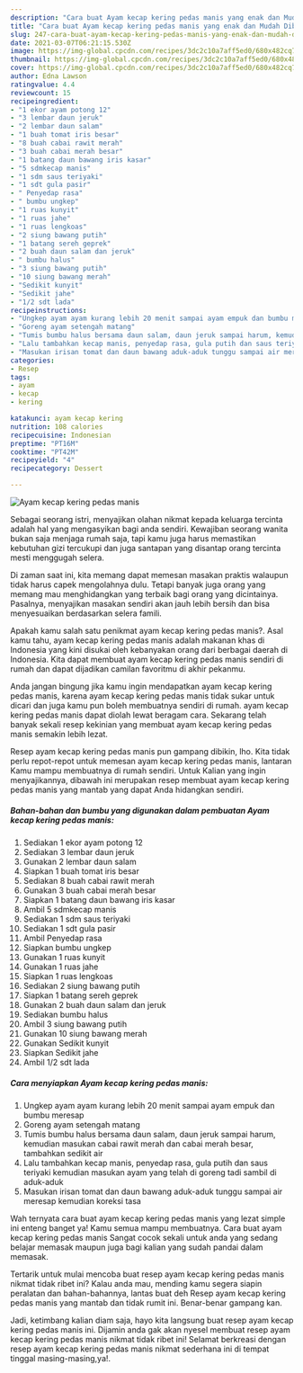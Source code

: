 ```yaml
---
description: "Cara buat Ayam kecap kering pedas manis yang enak dan Mudah Dibuat"
title: "Cara buat Ayam kecap kering pedas manis yang enak dan Mudah Dibuat"
slug: 247-cara-buat-ayam-kecap-kering-pedas-manis-yang-enak-dan-mudah-dibuat
date: 2021-03-07T06:21:15.530Z
image: https://img-global.cpcdn.com/recipes/3dc2c10a7aff5ed0/680x482cq70/ayam-kecap-kering-pedas-manis-foto-resep-utama.jpg
thumbnail: https://img-global.cpcdn.com/recipes/3dc2c10a7aff5ed0/680x482cq70/ayam-kecap-kering-pedas-manis-foto-resep-utama.jpg
cover: https://img-global.cpcdn.com/recipes/3dc2c10a7aff5ed0/680x482cq70/ayam-kecap-kering-pedas-manis-foto-resep-utama.jpg
author: Edna Lawson
ratingvalue: 4.4
reviewcount: 15
recipeingredient:
- "1 ekor ayam potong 12"
- "3 lembar daun jeruk"
- "2 lembar daun salam"
- "1 buah tomat iris besar"
- "8 buah cabai rawit merah"
- "3 buah cabai merah besar"
- "1 batang daun bawang iris kasar"
- "5 sdmkecap manis"
- "1 sdm saus teriyaki"
- "1 sdt gula pasir"
- " Penyedap rasa"
- " bumbu ungkep"
- "1 ruas kunyit"
- "1 ruas jahe"
- "1 ruas lengkoas"
- "2 siung bawang putih"
- "1 batang sereh geprek"
- "2 buah daun salam dan jeruk"
- " bumbu halus"
- "3 siung bawang putih"
- "10 siung bawang merah"
- "Sedikit kunyit"
- "Sedikit jahe"
- "1/2 sdt lada"
recipeinstructions:
- "Ungkep ayam ayam kurang lebih 20 menit sampai ayam empuk dan bumbu meresap"
- "Goreng ayam setengah matang"
- "Tumis bumbu halus bersama daun salam, daun jeruk sampai harum, kemudian masukan cabai rawit merah dan cabai merah besar, tambahkan sedikit air"
- "Lalu tambahkan kecap manis, penyedap rasa, gula putih dan saus teriyaki kemudian masukan ayam yang telah di goreng tadi sambil di aduk-aduk"
- "Masukan irisan tomat dan daun bawang aduk-aduk tunggu sampai air meresap kemudian koreksi tasa"
categories:
- Resep
tags:
- ayam
- kecap
- kering

katakunci: ayam kecap kering 
nutrition: 108 calories
recipecuisine: Indonesian
preptime: "PT16M"
cooktime: "PT42M"
recipeyield: "4"
recipecategory: Dessert

---
```



![Ayam kecap kering pedas manis](https://img-global.cpcdn.com/recipes/3dc2c10a7aff5ed0/680x482cq70/ayam-kecap-kering-pedas-manis-foto-resep-utama.jpg)

Sebagai seorang istri, menyajikan olahan nikmat kepada keluarga tercinta adalah hal yang mengasyikan bagi anda sendiri. Kewajiban seorang  wanita bukan saja menjaga rumah saja, tapi kamu juga harus memastikan kebutuhan gizi tercukupi dan juga santapan yang disantap orang tercinta mesti menggugah selera.

Di zaman  saat ini, kita memang dapat memesan masakan praktis walaupun tidak harus capek mengolahnya dulu. Tetapi banyak juga orang yang memang mau menghidangkan yang terbaik bagi orang yang dicintainya. Pasalnya, menyajikan masakan sendiri akan jauh lebih bersih dan bisa menyesuaikan berdasarkan selera famili. 



Apakah kamu salah satu penikmat ayam kecap kering pedas manis?. Asal kamu tahu, ayam kecap kering pedas manis adalah makanan khas di Indonesia yang kini disukai oleh kebanyakan orang dari berbagai daerah di Indonesia. Kita dapat membuat ayam kecap kering pedas manis sendiri di rumah dan dapat dijadikan camilan favoritmu di akhir pekanmu.

Anda jangan bingung jika kamu ingin mendapatkan ayam kecap kering pedas manis, karena ayam kecap kering pedas manis tidak sukar untuk dicari dan juga kamu pun boleh membuatnya sendiri di rumah. ayam kecap kering pedas manis dapat diolah lewat beragam cara. Sekarang telah banyak sekali resep kekinian yang membuat ayam kecap kering pedas manis semakin lebih lezat.

Resep ayam kecap kering pedas manis pun gampang dibikin, lho. Kita tidak perlu repot-repot untuk memesan ayam kecap kering pedas manis, lantaran Kamu mampu membuatnya di rumah sendiri. Untuk Kalian yang ingin menyajikannya, dibawah ini merupakan resep membuat ayam kecap kering pedas manis yang mantab yang dapat Anda hidangkan sendiri.

<!--inarticleads1-->

##### Bahan-bahan dan bumbu yang digunakan dalam pembuatan Ayam kecap kering pedas manis:

1. Sediakan 1 ekor ayam potong 12
1. Sediakan 3 lembar daun jeruk
1. Gunakan 2 lembar daun salam
1. Siapkan 1 buah tomat iris besar
1. Sediakan 8 buah cabai rawit merah
1. Gunakan 3 buah cabai merah besar
1. Siapkan 1 batang daun bawang iris kasar
1. Ambil 5 sdmkecap manis
1. Sediakan 1 sdm saus teriyaki
1. Sediakan 1 sdt gula pasir
1. Ambil  Penyedap rasa
1. Siapkan  bumbu ungkep
1. Gunakan 1 ruas kunyit
1. Gunakan 1 ruas jahe
1. Siapkan 1 ruas lengkoas
1. Sediakan 2 siung bawang putih
1. Siapkan 1 batang sereh geprek
1. Gunakan 2 buah daun salam dan jeruk
1. Sediakan  bumbu halus
1. Ambil 3 siung bawang putih
1. Gunakan 10 siung bawang merah
1. Gunakan Sedikit kunyit
1. Siapkan Sedikit jahe
1. Ambil 1/2 sdt lada




<!--inarticleads2-->

##### Cara menyiapkan Ayam kecap kering pedas manis:

1. Ungkep ayam ayam kurang lebih 20 menit sampai ayam empuk dan bumbu meresap
1. Goreng ayam setengah matang
1. Tumis bumbu halus bersama daun salam, daun jeruk sampai harum, kemudian masukan cabai rawit merah dan cabai merah besar, tambahkan sedikit air
1. Lalu tambahkan kecap manis, penyedap rasa, gula putih dan saus teriyaki kemudian masukan ayam yang telah di goreng tadi sambil di aduk-aduk
1. Masukan irisan tomat dan daun bawang aduk-aduk tunggu sampai air meresap kemudian koreksi tasa




Wah ternyata cara buat ayam kecap kering pedas manis yang lezat simple ini enteng banget ya! Kamu semua mampu membuatnya. Cara buat ayam kecap kering pedas manis Sangat cocok sekali untuk anda yang sedang belajar memasak maupun juga bagi kalian yang sudah pandai dalam memasak.

Tertarik untuk mulai mencoba buat resep ayam kecap kering pedas manis nikmat tidak ribet ini? Kalau anda mau, mending kamu segera siapin peralatan dan bahan-bahannya, lantas buat deh Resep ayam kecap kering pedas manis yang mantab dan tidak rumit ini. Benar-benar gampang kan. 

Jadi, ketimbang kalian diam saja, hayo kita langsung buat resep ayam kecap kering pedas manis ini. Dijamin anda gak akan nyesel membuat resep ayam kecap kering pedas manis nikmat tidak ribet ini! Selamat berkreasi dengan resep ayam kecap kering pedas manis nikmat sederhana ini di tempat tinggal masing-masing,ya!.

